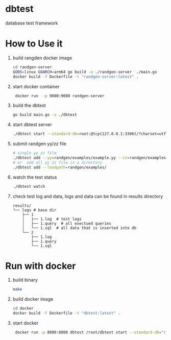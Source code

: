 # dbtest
database test framework


# How to Use it

1. build rangden docker image
    ```bash
    cd randgen-server
    GOOS=linux GOARCH=arm64 go build -o ./randgen-server  ./main.go
    docker build -f Dockerfile -t "randgen-server:latest" .
    ```

2. start docker container
    ```bash
     docker run  -p 9080:9080 randgen-server 
    ```

3. build the dbtest
    ```bash
    go build main.go -o ./dbtest
    ```

4. start dbtest server
    ```bash
    ./dbtest start --standard-db=root:@tcp(127.0.0.1:3306)/?charset=utf8&parseTime=True&loc=Local --test-db=root:@tcp(127.0.0.1:4000)/?charset=utf8&parseTime=True&loc=Local
    ```

5. submit randgen yy/zz file
    ```bash
    # single yy zz file
    ./dbtest add --yy=randgen/examples/example.yy --zz=randgen/examples/example.zz
    # or  add all yy zz file in a directory
    ./dbtest add --loadpath=randgen/examples/
    ```
6.  watch the test status
    ```bash
    ./dbtest watch
    ```
    
7. check test log and data, logs and data can be found in results directory
    ```
    results/
    └── logs # base dir
        ├── 1
        │   ├── 1.log  # test logs
        │   ├── 1.query  # all exectued queries
        │   └── 1.sql  # all data that is inserted into db
        └── 2
            ├── 1.log
            ├── 1.query
            └── 1.sql
    
    ```
    
# Run with docker 

1. build binary
    ```bash
    make 
    ```
2. build docker image
    ```bash
    cd docker
   docker build -f Dockerfile -t "dbtest:latest" .
   ```
3. start docker    
    ```bash
     docker run -p 8080:8080 dbtest /root/dbtest start --standard-db="root:@tcp(172.16.4.65:31175)/?charset=utf8&parseTime=True&loc=Local" --test-db="root:@tcp(172.16.4.65:30453)/?charset=utf8&parseTime=True&loc=Local"
    ```